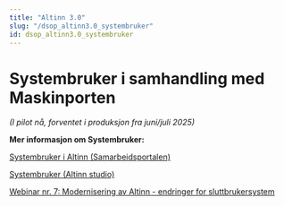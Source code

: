 ```yaml
---
title: "Altinn 3.0"
slug: "/dsop_altinn3.0_systembruker"
id: dsop_altinn3.0_systembruker
---
```


# Systembruker i samhandling med Maskinporten
*(I pilot nå, forventet i produksjon fra juni/juli 2025)*

**Mer informasjon om Systembruker:**

[Systembruker i Altinn (Samarbeidsportalen)](https:/samarbeid.digdir.no/altinn/systembruker/2542)

[Systembruker (Altinn studio)](https:/docs.altinn.studio/nb/authentication/what-do-you-get/systemuser/)

[Webinar nr. 7: Modernisering av Altinn - endringer for sluttbrukersystem](https:/www.digdir.no/felleslosninger/webinar-nr-7-modernisering-av-altinn-endringer-sluttbrukersystem/6518)

